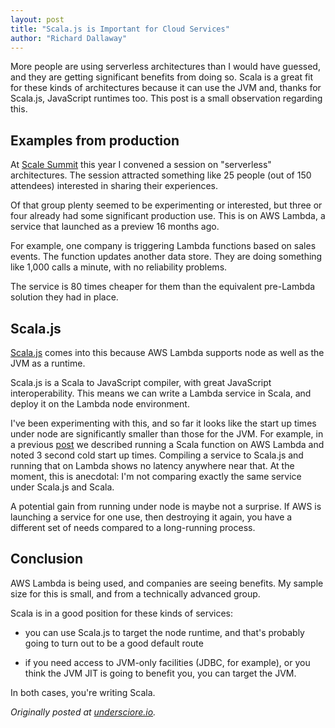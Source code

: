 ```yaml
---
layout: post
title: "Scala.js is Important for Cloud Services"
author: "Richard Dallaway"
---
```


More people are using serverless architectures than I would have guessed, and they are getting significant benefits from doing so.
Scala is a great fit for these kinds of architectures because it can use the JVM and, thanks for Scala.js, JavaScript runtimes too.
This post is a small observation regarding this.

<!-- break -->

[Scala.js]: https://www.scala-js.org/
[Scale Summit]: http://www.scalesummit.org/
[video]: https://www.parleys.com/tutorial/towards-browser-server-utopia-scala-js-example-using-crdts
[post]: http://underscore.io/blog/posts/2016/02/01/aws-lambda.html
[chr]: https://www.chathamhouse.org/about/chatham-house-rule


## Examples from production

At [Scale Summit] this year I convened a session on "serverless" architectures.
The session attracted something like 25 people (out of 150 attendees) interested in sharing their experiences.

Of that group plenty seemed to be experimenting or interested, but three or four already had some significant production use.
This is on AWS Lambda, a service that launched as a preview 16 months ago.

For example, one company is triggering Lambda functions based on sales events.
The function updates another data store.
They are doing something like 1,000 calls a minute, with no reliability problems.

The service is 80 times cheaper for them than the equivalent pre-Lambda solution they had in place.

## Scala.js

[Scala.js] comes into this because AWS Lambda supports node as well as the JVM as a runtime.

Scala.js is a Scala to JavaScript compiler, with great JavaScript interoperability.
This means we can write a Lambda service in Scala, and deploy it on the Lambda node environment.

I've been experimenting with this, and so far it looks like the start up times under node are significantly smaller than those for the JVM.
For example, in a previous [post] we described running a Scala function on AWS Lambda and noted 3 second cold start up times.
Compiling a service to Scala.js and running that on Lambda shows no latency anywhere near that.
At the moment, this is anecdotal: I'm not comparing exactly the same service under Scala.js and Scala.

A potential gain from running under node is maybe not a surprise. If AWS is launching a service for one use, then destroying it again, you have a different set of needs compared to a long-running process.


## Conclusion

AWS Lambda is being used, and companies are seeing benefits.
My sample size for this is small, and from a technically advanced group.

Scala is in a good position for these kinds of services:

- you can use Scala.js to target the node runtime, and that's probably going to turn out to be a good default route

- if you need access to JVM-only facilities (JDBC, for example), or you think the JVM JIT is going to benefit you, you can target the JVM.

In both cases, you're writing Scala.

_Originally posted at [undersciore.io](http://underscore.io/blog/posts/2016/03/21/serverless-scale-summit.html)._


